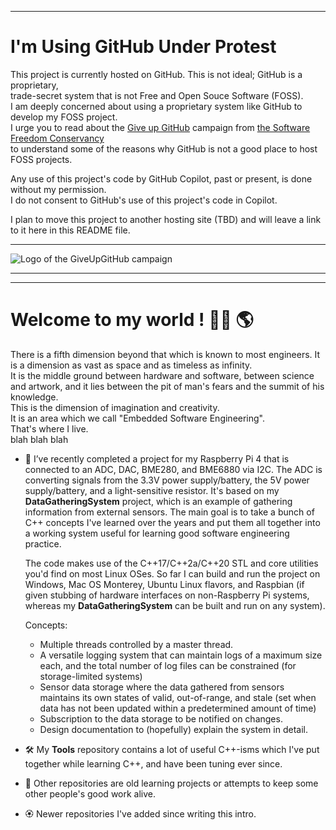 
---

# I'm Using GitHub Under Protest

This project is currently hosted on GitHub.  This is not ideal; GitHub is a proprietary,  
trade-secret system that is not Free and Open Souce Software (FOSS).  
I am deeply concerned about using a proprietary system like GitHub to develop my FOSS project.  
I urge you to read about the
[Give up GitHub](https://GiveUpGitHub.org) campaign from
[the Software Freedom Conservancy](https://sfconservancy.org)  
to understand some of the reasons why GitHub is not a good place to host FOSS projects.

Any use of this project's code by GitHub Copilot, past or present, is done without my permission.  
I do not consent to GitHub's use of this project's code in Copilot.

I plan to move this project to another hosting site (TBD) and will leave a link to it here in this README file.

---

![Logo of the GiveUpGitHub campaign](https://sfconservancy.org/img/GiveUpGitHub.png)

---

---

# Welcome to my world ! 🏳️‍🌈 🌎

<!--
**nuncio-bitis/nuncio-bitis** is a ✨ _special_ ✨ repository because its `README.md` (this file) appears on your GitHub profile.

Here are some ideas to get you started:

- 🔭 I’m currently working on ...
- 🌱 I’m currently learning ...
- 👯 I’m looking to collaborate on ...
- 🤔 I’m looking for help with ...
- 💬 Ask me about ...
- 📫 How to reach me: ...
- 😄 Pronouns: ...
- ⚡ Fun fact: ...
-->

There is a fifth dimension beyond that which is known to most engineers. It is a dimension as vast as space and as timeless as infinity.  
It is the middle ground between hardware and software, between science and artwork, and it lies between the pit of man's fears and the summit of his knowledge.  
This is the dimension of imagination and creativity.  
It is an area which we call "Embedded Software Engineering".  
That's where I live.  
blah blah blah

- 🔭 I’ve recently completed a project for my Raspberry Pi 4 that is connected to an ADC, DAC, BME280, and BME6880 via I2C.
    The ADC is converting signals from the 3.3V power supply/battery, the 5V power supply/battery, and a light-sensitive resistor.
    It's based on my **DataGatheringSystem** project, which is an example of gathering information from external sensors. The main
    goal is to take a bunch of C++ concepts I've learned over the years and put them all together into a working system useful
    for learning good software engineering practice.
    
    The code makes use of the C++17/C++2a/C++20 STL and core utilities you'd find on most Linux OSes. So far I can build
    and run the project on Windows, Mac OS Monterey, Ubuntu Linux flavors, and Raspbian (if given stubbing of hardware
    interfaces on non-Raspberry Pi systems, whereas my **DataGatheringSystem** can be built and run on any system).

    Concepts:
    * Multiple threads controlled by a master thread.
    * A versatile logging system that can maintain logs of a maximum size each, and the total number of log files can
      be constrained (for storage-limited systems)
    * Sensor data storage where the data gathered from sensors maintains its own states of valid, out-of-range, and stale
      (set when data has not been updated within a predetermined amount of time)
    * Subscription to the data storage to be notified on changes.
    * Design documentation to (hopefully) explain the system in detail.

- 🛠 My **Tools** repository contains a lot of useful C++-isms which I've put together while learning C++, and have been
    tuning ever since.

- 🎢 Other repositories are old learning projects or attempts to keep some other people's good work alive.

- 🏵 Newer repositories I've added since writing this intro.
